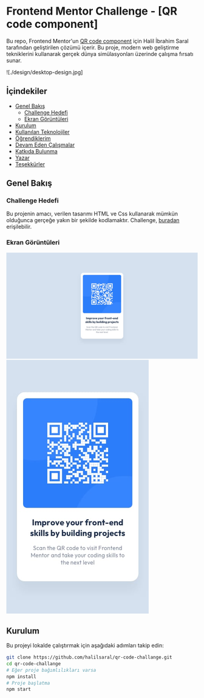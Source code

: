 # Frontend Mentor Challenge - [QR code component]

Bu repo, Frontend Mentor'un [QR code component](https://www.frontendmentor.io/challenges/qr-code-component-iux_sIO_H) için Halil İbrahim Saral tarafından geliştirilen çözümü içerir. Bu proje, modern web geliştirme tekniklerini kullanarak gerçek dünya simülasyonları üzerinde çalışma fırsatı sunar.

![./design/desktop-design.jpg]

## İçindekiler

- [Genel Bakış](#genel-bakış)
  - [Challenge Hedefi](#challenge-hedefi)
  - [Ekran Görüntüleri](#ekran-görüntüleri)
- [Kurulum](#kurulum)
- [Kullanılan Teknolojiler](#kullanılan-teknolojiler)
- [Öğrendiklerim](#öğrendiklerim)
- [Devam Eden Çalışmalar](#devam-eden-çalışmalar)
- [Katkıda Bulunma](#katkıda-bulunma)
- [Yazar](#yazar)
- [Teşekkürler](#teşekkürler)

## Genel Bakış

### Challenge Hedefi

Bu projenin amacı, verilen tasarımı HTML ve Css kullanarak mümkün olduğunca gerçeğe yakın bir şekilde kodlamaktır. Challenge, [buradan](#) erişilebilir.

### Ekran Görüntüleri

![Desktop Ekran Görüntüsü](./design/desktop-design.jpg)
![Mobil Ekran Görüntüsü](./design/mobile-design.jpg)

## Kurulum

Bu projeyi lokalde çalıştırmak için aşağıdaki adımları takip edin:

```bash
git clone https://github.com/halilsaral/qr-code-challange.git
cd qr-code-challange
# Eğer proje bağımlılıkları varsa
npm install
# Proje başlatma
npm start
